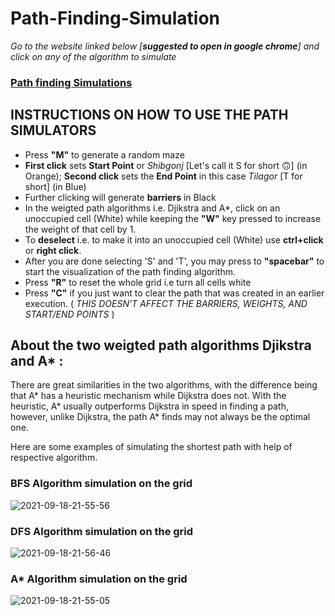 # Path-Finding-Simulation

*Go to the website linked below [**suggested to open in google chrome**] and click on any of the algorithm to simulate*

### [Path finding Simulations](https://haaasiiiib.github.io/Shortest-path-simulator/)



## INSTRUCTIONS ON HOW TO USE THE PATH SIMULATORS

- Press **"M"** to generate a random maze
- **First click** sets **Start Point** or *Shibgonj* [Let's call it S for short 🙃] (in Orange); **Second click** sets the **End Point** in this case *Tilagor* [T for short] (in Blue)
- Further clicking will generate **barriers** in Black
- In the weigted path algorithms i.e. Djikstra and A*, click on an unoccupied cell (White) while keeping the **"W"** key pressed to increase the weight of that cell by 1.
- To **deselect** i.e. to make it into an unoccupied cell (White) use **ctrl+click** or **right click**.
- After you are done selecting 'S' and 'T', you may press to **"spacebar"** to start the visualization of the path finding algorithm.
- Press **"R"** to reset the whole grid i.e turn all cells white
- Press **"C"** if you just want to clear the path that was created in an earlier execution. ( *THIS DOESN'T AFFECT THE BARRIERS, WEIGHTS, AND START/END POINTS* )



## About the two weigted path algorithms Djikstra and A* : 

There are great similarities in the two algorithms, with the difference being that
A* has a heuristic mechanism while Dijkstra does not. With the heuristic, A* 
usually outperforms Dijkstra in speed in finding a path, however, unlike Dijkstra,
the path A* finds may not always be the optimal one.


Here are some examples of simulating the shortest path with help of respective algorithm. 

### BFS Algorithm simulation on the grid

![2021-09-18-21-55-56](https://user-images.githubusercontent.com/72869428/133895792-f9e03aff-66f8-40a9-8b69-8e024b8f065b.gif)


### DFS Algorithm simulation on the grid

![2021-09-18-21-56-46](https://user-images.githubusercontent.com/72869428/133895803-2797eaf1-c889-465e-a41a-f57e84cf74e0.gif)


### A* Algorithm simulation on the grid

![2021-09-18-21-55-05](https://user-images.githubusercontent.com/72869428/133895762-3578ece5-f1cd-4db5-a0cc-31076d3af4fc.gif)
